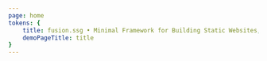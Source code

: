 ```yaml
---
page: home
tokens: {
    title: fusion.ssg • Minimal Framework for Building Static Websites,
    demoPageTitle: title
}
---
```

